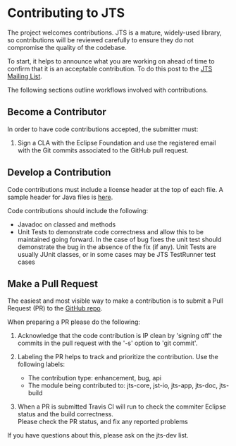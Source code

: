 # Contributing to JTS

The project welcomes contributions.  JTS is a mature, widely-used library, so contributions will be reviewed carefully to ensure they do not compromise the quality of the codebase.

To start, it helps to announce what you are working on ahead of time to confirm that it is an acceptable contribution.  To do this post to the [JTS Mailing List](https://locationtech.org/mailman/listinfo/jts-dev). 

The following sections outline workflows involved with contributions.

## Become a Contributor

In order to have code contributions accepted, the submitter must:

1.  Sign a CLA with the Eclipse Foundation and use the registered email with the Git commits associated to the GitHub pull request.

## Develop a Contribution

Code contributions must include a license header at the top of each file.  A sample header for Java files is [here](doc/sample_java_header.txt). 

Code contributions should include the following:

* Javadoc on classed and methods
* Unit Tests to demonstrate code correctness and allow this to be maintained going forward.  In the case of bug fixes the unit test should demonstrate the bug in the absence of the fix (if any).  Unit Tests are usually JUnit classes, or in some cases may be JTS TestRunner test cases

## Make a Pull Request

The easiest and most visible way to make a contribution is to submit a Pull Request (PR) to the [GitHub repo](https://github.com/locationtech/jts).  

When preparing a PR please do the following:

1.  Acknowledge that the code contribution is IP clean by 'signing off' the commits in the pull request with the '-s' option to 'git commit'.

2. Labeling the PR helps to track and prioritize the contribution.  Use the following labels:
   * The contribution type: enhancement, bug, api
   * The module being contributed to: jts-core, jst-io, jts-app, jts-doc, jts-build

3. When a PR is submitted Travis CI will run to check the commiter Eclipse status and the build correctness.  
  Please check the PR status, and fix any reported problems

If you have questions about this, please ask on the jts-dev list.
